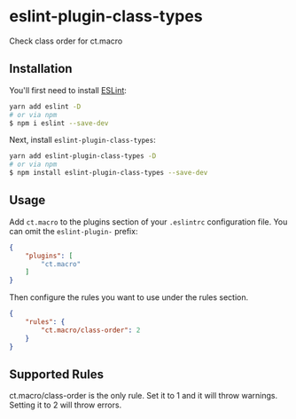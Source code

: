 # eslint-plugin-class-types

Check class order for ct.macro

## Installation

You'll first need to install [ESLint](http://eslint.org):

```bash
yarn add eslint -D
# or via npm
$ npm i eslint --save-dev
```

Next, install `eslint-plugin-class-types`:

```bash
yarn add eslint-plugin-class-types -D
# or via npm
$ npm install eslint-plugin-class-types --save-dev
```

## Usage

Add `ct.macro` to the plugins section of your `.eslintrc` configuration file. You can omit the `eslint-plugin-` prefix:

```json
{
    "plugins": [
        "ct.macro"
    ]
}
```


Then configure the rules you want to use under the rules section.

```json
{
    "rules": {
        "ct.macro/class-order": 2
    }
}
```

## Supported Rules

ct.macro/class-order is the only rule. Set it to 1 and it will throw warnings. Setting it to 2 will throw errors.
